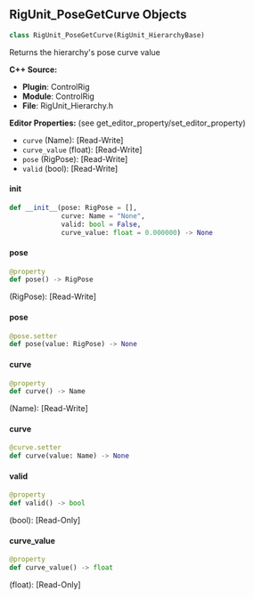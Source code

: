 ## RigUnit_PoseGetCurve Objects

```python
class RigUnit_PoseGetCurve(RigUnit_HierarchyBase)
```

Returns the hierarchy's pose curve value

**C++ Source:**

- **Plugin**: ControlRig
- **Module**: ControlRig
- **File**: RigUnit_Hierarchy.h

**Editor Properties:** (see get_editor_property/set_editor_property)

- ``curve`` (Name):  [Read-Write]
- ``curve_value`` (float):  [Read-Write]
- ``pose`` (RigPose):  [Read-Write]
- ``valid`` (bool):  [Read-Write]

<a id="unreal.RigUnit_PoseGetCurve.__init__"></a>

#### __init__

```python
def __init__(pose: RigPose = [],
             curve: Name = "None",
             valid: bool = False,
             curve_value: float = 0.000000) -> None
```

<a id="unreal.RigUnit_PoseGetCurve.pose"></a>

#### pose

```python
@property
def pose() -> RigPose
```

(RigPose):  [Read-Write]

<a id="unreal.RigUnit_PoseGetCurve.pose"></a>

#### pose

```python
@pose.setter
def pose(value: RigPose) -> None
```

<a id="unreal.RigUnit_PoseGetCurve.curve"></a>

#### curve

```python
@property
def curve() -> Name
```

(Name):  [Read-Write]

<a id="unreal.RigUnit_PoseGetCurve.curve"></a>

#### curve

```python
@curve.setter
def curve(value: Name) -> None
```

<a id="unreal.RigUnit_PoseGetCurve.valid"></a>

#### valid

```python
@property
def valid() -> bool
```

(bool):  [Read-Only]

<a id="unreal.RigUnit_PoseGetCurve.curve_value"></a>

#### curve_value

```python
@property
def curve_value() -> float
```

(float):  [Read-Only]

<a id="unreal.RigUnit_PoseLoop"></a>